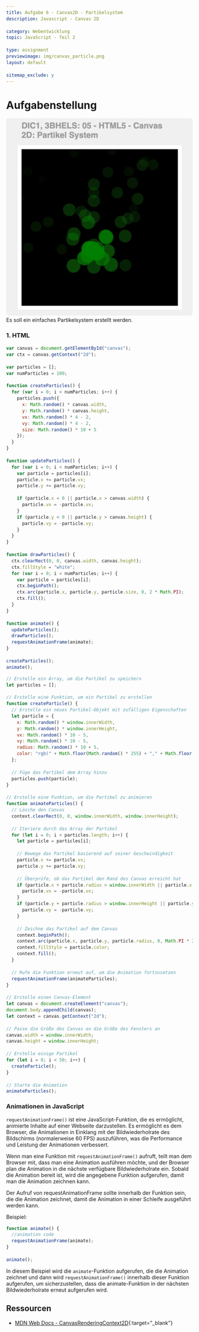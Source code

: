 ```yaml
---
title: Aufgabe 6 - Canvas2D - Partikelsystem
description: Javascript - Canvas 2D

category: Webentwicklung
topic: JavaScript - Teil 2

type: assignment
previewimage: img/canvas_particle.png
layout: default

sitemap_exclude: y
---
```


# Aufgabenstellung


![Beispielhafte Umsetzung](img/canvas_particle.png)
Es soll ein einfaches Partikelsystem erstellt werden.

### 1. HTML

```Javascript
var canvas = document.getElementById("canvas");
var ctx = canvas.getContext("2d");

var particles = [];
var numParticles = 100;

function createParticles() {
  for (var i = 0; i < numParticles; i++) {
    particles.push({
      x: Math.random() * canvas.width,
      y: Math.random() * canvas.height,
      vx: Math.random() * 4 - 2,
      vy: Math.random() * 4 - 2,
      size: Math.random() * 10 + 5
    });
  }
}

function updateParticles() {
  for (var i = 0; i < numParticles; i++) {
    var particle = particles[i];
    particle.x += particle.vx;
    particle.y += particle.vy;

    if (particle.x < 0 || particle.x > canvas.width) {
      particle.vx = -particle.vx;
    }
    if (particle.y < 0 || particle.y > canvas.height) {
      particle.vy = -particle.vy;
    }
  }
}

function drawParticles() {
  ctx.clearRect(0, 0, canvas.width, canvas.height);
  ctx.fillStyle = "white";
  for (var i = 0; i < numParticles; i++) {
    var particle = particles[i];
    ctx.beginPath();
    ctx.arc(particle.x, particle.y, particle.size, 0, 2 * Math.PI);
    ctx.fill();
  }
}

function animate() {
  updateParticles();
  drawParticles();
  requestAnimationFrame(animate);
}

createParticles();
animate();
```
```Javascript
// Erstelle ein Array, um die Partikel zu speichern
let particles = [];

// Erstelle eine Funktion, um ein Partikel zu erstellen
function createParticle() {
  // Erstelle ein neues Partikel-Objekt mit zufälligen Eigenschaften
  let particle = {
    x: Math.random() * window.innerWidth,
    y: Math.random() * window.innerHeight,
    vx: Math.random() * 10 - 5,
    vy: Math.random() * 10 - 5,
    radius: Math.random() * 10 + 5,
    color: "rgb(" + Math.floor(Math.random() * 255) + "," + Math.floor(Math.random() * 255) + "," + Math.floor(Math.random() * 255) + ")"
  };

  // Füge das Partikel dem Array hinzu
  particles.push(particle);
}

// Erstelle eine Funktion, um die Partikel zu animieren
function animateParticles() {
  // Lösche den Canvas
  context.clearRect(0, 0, window.innerWidth, window.innerHeight);

  // Iteriere durch das Array der Partikel
  for (let i = 0; i < particles.length; i++) {
    let particle = particles[i];

    // Bewege das Partikel basierend auf seiner Geschwindigkeit
    particle.x += particle.vx;
    particle.y += particle.vy;

    // Überprüfe, ob das Partikel den Rand des Canvas erreicht hat
    if (particle.x + particle.radius > window.innerWidth || particle.x - particle.radius < 0) {
      particle.vx = -particle.vx;
    }
    if (particle.y + particle.radius > window.innerHeight || particle.y - particle.radius < 0) {
      particle.vy = -particle.vy;
    }

    // Zeichne das Partikel auf dem Canvas
    context.beginPath();
    context.arc(particle.x, particle.y, particle.radius, 0, Math.PI * 2);
    context.fillStyle = particle.color;
    context.fill();
  }

  // Rufe die Funktion erneut auf, um die Animation fortzusetzen
  requestAnimationFrame(animateParticles);
}

// Erstelle einen Canvas-Element
let canvas = document.createElement("canvas");
document.body.appendChild(canvas);
let context = canvas.getContext("2d");

// Passe die Größe des Canvas an die Größe des Fensters an
canvas.width = window.innerWidth;
canvas.height = window.innerHeight;

// Erstelle einige Partikel
for (let i = 0; i < 50; i++) {
  createParticle();
}

// Starte die Animation
animateParticles();
```

### Animationen in JavaScript

`requestAnimationFrame()` ist eine JavaScript-Funktion, die es ermöglicht, animierte Inhalte auf einer Webseite darzustellen. Es ermöglicht es dem Browser, die Animationen in Einklang mit der Bildwiederholrate des Bildschirms (normalerweise 60 FPS) auszuführen, was die Performance und Leistung der Animationen verbessert.

Wenn man eine Funktion mit `requestAnimationFrame()` aufruft, teilt man dem Browser mit, dass man eine Animation ausführen möchte, und der Browser plan die Animation in die nächste verfügbare Bildwiederholrate ein. Sobald die Animation bereit ist, wird die angegebene Funktion aufgerufen, damit man die Animation zeichnen kann.

Der Aufruf von requestAnimationFrame sollte innerhalb der Funktion sein, die die Animation zeichnet, damit die Animation in einer Schleife ausgeführt werden kann.

Beispiel:
```Javascript
function animate() {
  //animation code
  requestAnimationFrame(animate);
}

animate();
```
In diesem Beispiel wird die `animate`-Funktion aufgerufen, die die Animation zeichnet und dann wird `requestAnimationFrame()` innerhalb dieser Funktion aufgerufen, um sicherzustellen, dass die animate-Funktion in der nächsten Bildwiederholrate erneut aufgerufen wird.

## Ressourcen

* [MDN Web Docs - CanvasRenderingContext2D](https://developer.mozilla.org/de/docs/Web/API/CanvasRenderingContext2D){:target="_blank"}